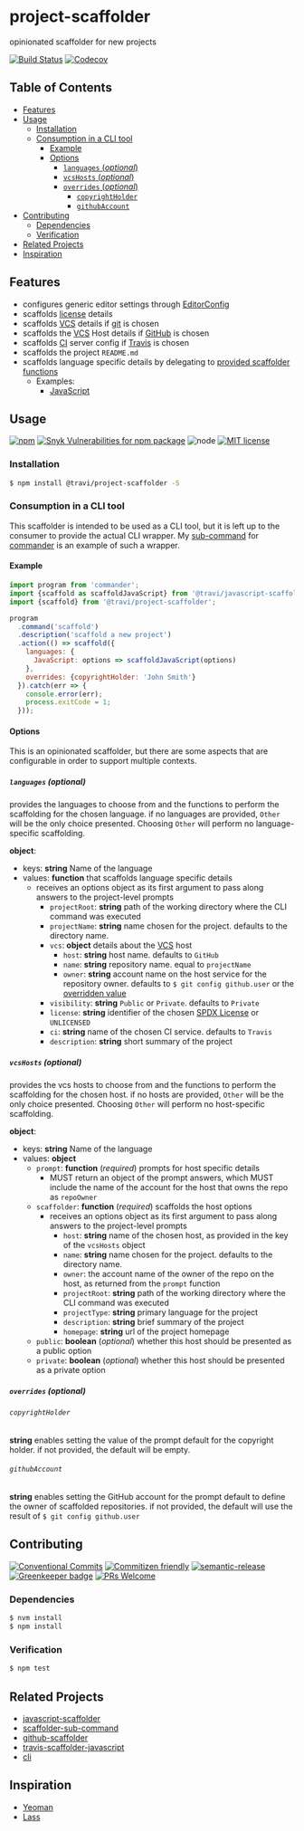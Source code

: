 # project-scaffolder

opinionated scaffolder for new projects

<!-- status badges -->

[![Build Status][ci-badge]][ci-link]
[![Codecov](https://img.shields.io/codecov/c/github/travi/project-scaffolder.svg)](https://codecov.io/github/travi/project-scaffolder)

## Table of Contents

* [Features](#features)
* [Usage](#usage)
  * [Installation](#installation)
  * [Consumption in a CLI tool](#consumption-in-a-cli-tool)
    * [Example](#example)
    * [Options](#options)
      * [`languages` (_optional_)](#languages-optional)
      * [`vcsHosts` (_optional_)](#vcshosts-optional)
      * [`overrides` (_optional_)](#overrides-optional)
        * [`copyrightHolder`](#copyrightholder)
        * [`githubAccount`](#githubaccount)
* [Contributing](#contributing)
  * [Dependencies](#dependencies)
  * [Verification](#verification)
* [Related Projects](#related-projects)
* [Inspiration](#inspiration)

## Features

* configures generic editor settings through [EditorConfig](http://editorconfig.org/)
* scaffolds [license](https://spdx.org/licenses/) details
* scaffolds [VCS](https://en.wikipedia.org/wiki/VCS) details if [git](https://git-scm.com/)
  is chosen
* scaffolds the [VCS](https://en.wikipedia.org/wiki/VCS) Host details if
  [GitHub](https://github.com) is chosen
* scaffolds [CI](https://en.wikipedia.org/wiki/Continuous_integration) server
  config if [Travis](https://travis-ci.com) is chosen
* scaffolds the project `README.md`
* scaffolds language specific details by delegating to
  [provided scaffolder functions](#languages-optional)
  * Examples:
    * [JavaScript](https://github.com/travi/javascript-scaffolder)

## Usage

<!-- consumer badges -->

[![npm][npm-badge]][npm-link]
[![Snyk Vulnerabilities for npm package][snyk-badge]][snyk-link]
![node][node-badge]
[![MIT license][license-badge]][license-link]

### Installation

```sh
$ npm install @travi/project-scaffolder -S
```

### Consumption in a CLI tool

This scaffolder is intended to be used as a CLI tool, but it is left up to the
consumer to provide the actual CLI wrapper. My [sub-command](https://github.com/travi/scaffolder-sub-command)
for [commander](https://www.npmjs.com/package/commander) is an example of such
a wrapper.

#### Example

```javascript
import program from 'commander';
import {scaffold as scaffoldJavaScript} from '@travi/javascript-scaffolder';
import {scaffold} from '@travi/project-scaffolder';

program
  .command('scaffold')
  .description('scaffold a new project')
  .action(() => scaffold({
    languages: {
      JavaScript: options => scaffoldJavaScript(options)
    },
    overrides: {copyrightHolder: 'John Smith'}
  }).catch(err => {
    console.error(err);
    process.exitCode = 1;
  }));
```

#### Options

This is an opinionated scaffolder, but there are some aspects that are
configurable in order to support multiple contexts.

##### `languages` (_optional_)

provides the languages to choose from and the functions to perform the
scaffolding for the chosen language. if no languages are provided, `Other` will
be the only choice presented. Choosing `Other` will perform no language-specific
scaffolding.

__object__:

* keys: __string__ Name of the language
* values: __function__ that scaffolds language specific details
  * receives an options object as its first argument to pass along answers to
    the project-level prompts
    * `projectRoot`: __string__ path of the working directory where the CLI
      command was executed
    * `projectName`: __string__ name chosen for the project. defaults to the
      directory name.
    * `vcs`: __object__ details about the [VCS](https://en.wikipedia.org/wiki/Version_control)
      host
      * `host`: __string__ host name. defaults to `GitHub`
      * `name`: __string__ repository name. equal to `projectName`
      * `owner`: __string__ account name on the host service for the repository
        owner. defaults to `$ git config github.user` or the [overridden value](#githubaccount)
    * `visibility`: __string__ `Public` or `Private`. defaults to `Private`
    * `license`: __string__ identifier of the chosen [SPDX License](https://spdx.org/licenses/)
      or `UNLICENSED`
    * `ci`: __string__ name of the chosen CI service. defaults to `Travis`
    * `description`: __string__ short summary of the project

##### `vcsHosts` (_optional_)

provides the vcs hosts to choose from and the functions to perform the
scaffolding for the chosen host. if no hosts are provided, `Other` will be the
only choice presented. Choosing `Other` will perform no host-specific
scaffolding.

__object__:

* keys: __string__ Name of the language
* values: __object__
  * `prompt`: __function__ (_required_) prompts for host specific details
    * MUST return an object of the prompt answers, which MUST include the name
      of the account for the host that owns the repo as `repoOwner`
  * `scaffolder`: __function__ (_required_) scaffolds the host options
    * receives an options object as its first argument to pass along answers to
      the project-level prompts
      * `host`: __string__ name of the chosen host, as provided in the key of
        the `vcsHosts` object
      * `name`: __string__ name chosen for the project. defaults to the
        directory name.
      * `owner`: the account name of the owner of the repo on the host, as
        returned from the `prompt` function
      * `projectRoot`: __string__ path of the working directory where the CLI
        command was executed
      * `projectType`: __string__ primary language for the project
      * `description`: __string__ brief summary of the project
      * `homepage`: __string__ url of the project homepage
  * `public`: __boolean__ (_optional_) whether this host should be presented
    as a public option
  * `private`: __boolean__ (_optional_) whether this host should be presented
    as a private option

##### `overrides` (_optional_)

###### `copyrightHolder`

__string__ enables setting the value of the prompt default for the copyright
holder. if not provided, the default will be empty.

###### `githubAccount`

__string__ enables setting the GitHub account for the prompt default to define
the owner of scaffolded repositories. if not provided, the default will use the
result of `$ git config github.user`

## Contributing

<!-- contribution badges -->

[![Conventional Commits][commit-convention-badge]][commit-convention-link]
[![Commitizen friendly][commitizen-badge]][commitizen-link]
[![semantic-release](https://img.shields.io/badge/%20%20%F0%9F%93%A6%F0%9F%9A%80-semantic--release-e10079.svg)](https://github.com/semantic-release/semantic-release)
[![Greenkeeper badge](https://badges.greenkeeper.io/travi/project-scaffolder.svg)](https://greenkeeper.io/)
[![PRs Welcome][prs-badge]][prs-link]

### Dependencies

```sh
$ nvm install
$ npm install
```

### Verification

```sh
$ npm test
```

## Related Projects

* [javascript-scaffolder](https://npm.im/@travi/javascript-scaffolder)
* [scaffolder-sub-command](https://github.com/travi/scaffolder-sub-command)
* [github-scaffolder](https://github.com/travi/github-scaffolder)
* [travis-scaffolder-javascript](https://github.com/travi/travis-scaffolder-javascript)
* [cli](https://npm.im/@travi/cli)

## Inspiration

* [Yeoman](http://yeoman.io/)
* [Lass](https://lass.js.org/)

[npm-link]: https://www.npmjs.com/package/@travi/project-scaffolder

[npm-badge]: https://img.shields.io/npm/v/@travi/project-scaffolder.svg

[node-badge]: https://img.shields.io/node/v/@travi/project-scaffolder.svg

[license-link]: LICENSE

[license-badge]: https://img.shields.io/github/license/travi/project-scaffolder.svg

[ci-link]: https://travis-ci.com/travi/project-scaffolder

[ci-badge]: https://img.shields.io/travis/com/travi/project-scaffolder.svg?branch=master

[commit-convention-link]: https://conventionalcommits.org

[commit-convention-badge]: https://img.shields.io/badge/Conventional%20Commits-1.0.0-yellow.svg

[commitizen-link]: http://commitizen.github.io/cz-cli/

[commitizen-badge]: https://img.shields.io/badge/commitizen-friendly-brightgreen.svg

[prs-link]: http://makeapullrequest.com

[prs-badge]: https://img.shields.io/badge/PRs-welcome-brightgreen.svg

[snyk-badge]: https://img.shields.io/snyk/vulnerabilities/npm/@travi/project-scaffolder

[snyk-link]: https://snyk.io/test/npm/@travi/project-scaffolder

